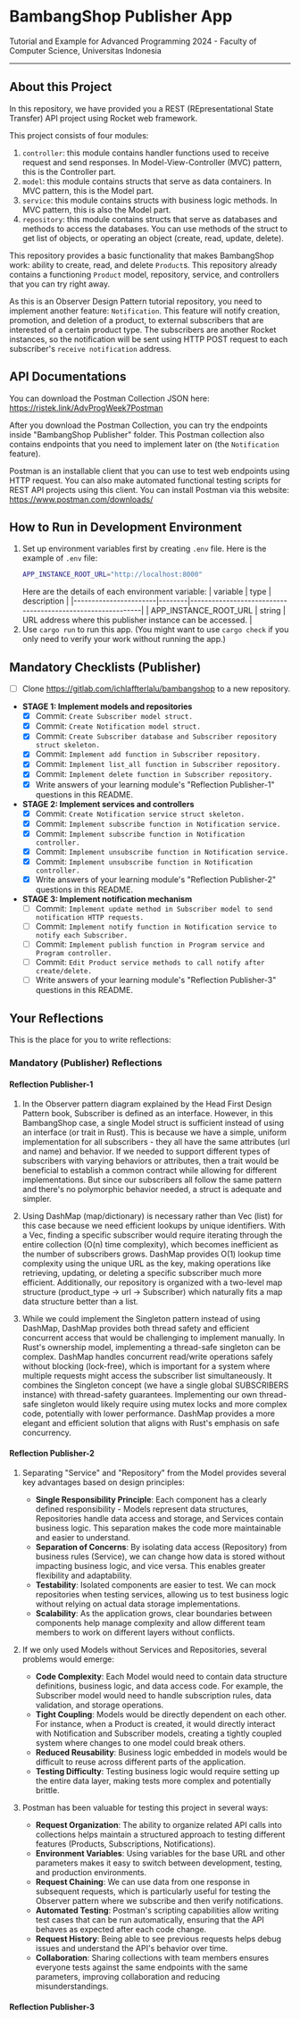 # BambangShop Publisher App
Tutorial and Example for Advanced Programming 2024 - Faculty of Computer Science, Universitas Indonesia

---

## About this Project
In this repository, we have provided you a REST (REpresentational State Transfer) API project using Rocket web framework.

This project consists of four modules:
1.  `controller`: this module contains handler functions used to receive request and send responses.
    In Model-View-Controller (MVC) pattern, this is the Controller part.
2.  `model`: this module contains structs that serve as data containers.
    In MVC pattern, this is the Model part.
3.  `service`: this module contains structs with business logic methods.
    In MVC pattern, this is also the Model part.
4.  `repository`: this module contains structs that serve as databases and methods to access the databases.
    You can use methods of the struct to get list of objects, or operating an object (create, read, update, delete).

This repository provides a basic functionality that makes BambangShop work: ability to create, read, and delete `Product`s.
This repository already contains a functioning `Product` model, repository, service, and controllers that you can try right away.

As this is an Observer Design Pattern tutorial repository, you need to implement another feature: `Notification`.
This feature will notify creation, promotion, and deletion of a product, to external subscribers that are interested of a certain product type.
The subscribers are another Rocket instances, so the notification will be sent using HTTP POST request to each subscriber's `receive notification` address.

## API Documentations

You can download the Postman Collection JSON here: https://ristek.link/AdvProgWeek7Postman

After you download the Postman Collection, you can try the endpoints inside "BambangShop Publisher" folder.
This Postman collection also contains endpoints that you need to implement later on (the `Notification` feature).

Postman is an installable client that you can use to test web endpoints using HTTP request.
You can also make automated functional testing scripts for REST API projects using this client.
You can install Postman via this website: https://www.postman.com/downloads/

## How to Run in Development Environment
1.  Set up environment variables first by creating `.env` file.
    Here is the example of `.env` file:
    ```bash
    APP_INSTANCE_ROOT_URL="http://localhost:8000"
    ```
    Here are the details of each environment variable:
    | variable              | type   | description                                                |
    |-----------------------|--------|------------------------------------------------------------|
    | APP_INSTANCE_ROOT_URL | string | URL address where this publisher instance can be accessed. |
2.  Use `cargo run` to run this app.
    (You might want to use `cargo check` if you only need to verify your work without running the app.)

## Mandatory Checklists (Publisher)
-   [ ] Clone https://gitlab.com/ichlaffterlalu/bambangshop to a new repository.
-   **STAGE 1: Implement models and repositories**
    -   [x] Commit: `Create Subscriber model struct.`
    -   [x] Commit: `Create Notification model struct.`
    -   [x] Commit: `Create Subscriber database and Subscriber repository struct skeleton.`
    -   [x] Commit: `Implement add function in Subscriber repository.`
    -   [x] Commit: `Implement list_all function in Subscriber repository.`
    -   [x] Commit: `Implement delete function in Subscriber repository.`
    -   [x] Write answers of your learning module's "Reflection Publisher-1" questions in this README.
-   **STAGE 2: Implement services and controllers**
    -   [x] Commit: `Create Notification service struct skeleton.`
    -   [x] Commit: `Implement subscribe function in Notification service.`
    -   [x] Commit: `Implement subscribe function in Notification controller.`
    -   [x] Commit: `Implement unsubscribe function in Notification service.`
    -   [x] Commit: `Implement unsubscribe function in Notification controller.`
    -   [x] Write answers of your learning module's "Reflection Publisher-2" questions in this README.
-   **STAGE 3: Implement notification mechanism**
    -   [ ] Commit: `Implement update method in Subscriber model to send notification HTTP requests.`
    -   [ ] Commit: `Implement notify function in Notification service to notify each Subscriber.`
    -   [ ] Commit: `Implement publish function in Program service and Program controller.`
    -   [ ] Commit: `Edit Product service methods to call notify after create/delete.`
    -   [ ] Write answers of your learning module's "Reflection Publisher-3" questions in this README.

## Your Reflections
This is the place for you to write reflections:

### Mandatory (Publisher) Reflections

#### Reflection Publisher-1
1. In the Observer pattern diagram explained by the Head First Design Pattern book, Subscriber is defined as an interface. However, in this BambangShop case, a single Model struct is sufficient instead of using an interface (or trait in Rust). This is because we have a simple, uniform implementation for all subscribers - they all have the same attributes (url and name) and behavior. If we needed to support different types of subscribers with varying behaviors or attributes, then a trait would be beneficial to establish a common contract while allowing for different implementations. But since our subscribers all follow the same pattern and there's no polymorphic behavior needed, a struct is adequate and simpler.

2. Using DashMap (map/dictionary) is necessary rather than Vec (list) for this case because we need efficient lookups by unique identifiers. With a Vec, finding a specific subscriber would require iterating through the entire collection (O(n) time complexity), which becomes inefficient as the number of subscribers grows. DashMap provides O(1) lookup time complexity using the unique URL as the key, making operations like retrieving, updating, or deleting a specific subscriber much more efficient. Additionally, our repository is organized with a two-level map structure (product_type -> url -> Subscriber) which naturally fits a map data structure better than a list.

3. While we could implement the Singleton pattern instead of using DashMap, DashMap provides both thread safety and efficient concurrent access that would be challenging to implement manually. In Rust's ownership model, implementing a thread-safe singleton can be complex. DashMap handles concurrent read/write operations safely without blocking (lock-free), which is important for a system where multiple requests might access the subscriber list simultaneously. It combines the Singleton concept (we have a single global SUBSCRIBERS instance) with thread-safety guarantees. Implementing our own thread-safe singleton would likely require using mutex locks and more complex code, potentially with lower performance. DashMap provides a more elegant and efficient solution that aligns with Rust's emphasis on safe concurrency.

#### Reflection Publisher-2
1. Separating "Service" and "Repository" from the Model provides several key advantages based on design principles:
   - **Single Responsibility Principle**: Each component has a clearly defined responsibility - Models represent data structures, Repositories handle data access and storage, and Services contain business logic. This separation makes the code more maintainable and easier to understand.
   - **Separation of Concerns**: By isolating data access (Repository) from business rules (Service), we can change how data is stored without impacting business logic, and vice versa. This enables greater flexibility and adaptability.
   - **Testability**: Isolated components are easier to test. We can mock repositories when testing services, allowing us to test business logic without relying on actual data storage implementations.
   - **Scalability**: As the application grows, clear boundaries between components help manage complexity and allow different team members to work on different layers without conflicts.

2. If we only used Models without Services and Repositories, several problems would emerge:
   - **Code Complexity**: Each Model would need to contain data structure definitions, business logic, and data access code. For example, the Subscriber model would need to handle subscription rules, data validation, and storage operations.
   - **Tight Coupling**: Models would be directly dependent on each other. For instance, when a Product is created, it would directly interact with Notification and Subscriber models, creating a tightly coupled system where changes to one model could break others.
   - **Reduced Reusability**: Business logic embedded in models would be difficult to reuse across different parts of the application.
   - **Testing Difficulty**: Testing business logic would require setting up the entire data layer, making tests more complex and potentially brittle.

3. Postman has been valuable for testing this project in several ways:
   - **Request Organization**: The ability to organize related API calls into collections helps maintain a structured approach to testing different features (Products, Subscriptions, Notifications).
   - **Environment Variables**: Using variables for the base URL and other parameters makes it easy to switch between development, testing, and production environments.
   - **Request Chaining**: We can use data from one response in subsequent requests, which is particularly useful for testing the Observer pattern where we subscribe and then verify notifications.
   - **Automated Testing**: Postman's scripting capabilities allow writing test cases that can be run automatically, ensuring that the API behaves as expected after each code change.
   - **Request History**: Being able to see previous requests helps debug issues and understand the API's behavior over time.
   - **Collaboration**: Sharing collections with team members ensures everyone tests against the same endpoints with the same parameters, improving collaboration and reducing misunderstandings.

#### Reflection Publisher-3
